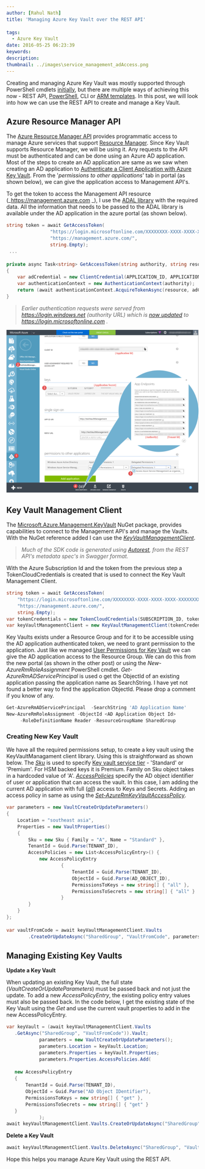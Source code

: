 ```yaml
---
author: [Rahul Nath]
title: 'Managing Azure Key Vault over the REST API'
  
tags:
  - Azure Key Vault
date: 2016-05-25 06:23:39
keywords:
description:
thumbnail: ../images\service_management_adAccess.png
---
```


Creating and managing Azure Key Vault was mostly supported through PowerShell cmdlets [initially](http://www.rahulpnath.com/blog/getting-started-with-azure-key-vault/), but there are multiple ways of achieving this now - REST API, [PowerShell](http://www.rahulpnath.com/blog/how-the-deprecation-of-switch-azuremode-affects-azure-key-vault/), CLI or [ARM templates](http://www.rahulpnath.com/blog/managing-azure-key-vaults-using-azure-resource-manager-arm-templates/). In this post, we will look into how we can use the REST API to create and manage a Key Vault.

## Azure Resource Manager API

The [Azure Resource Manager API](https://msdn.microsoft.com/en-AU/library/azure/dn790568.aspx) provides programmatic access to manage Azure services that support [Resource Manager](https://azure.microsoft.com/en-us/documentation/articles/resource-group-overview/). Since Key Vault supports Resource Manager, we will be using it. Any requests to the API must be authenticated and can be done using an Azure AD application. Most of the steps to create an AD application are same as we saw when creating an AD application to [Authenticate a Client Application with Azure Key Vault](http://www.rahulpnath.com/blog/authenticating-a-client-application-with-azure-key-vault/). From the '_permissions to other applications_' tab in portal (as shown below), we can give the application access to Management API's.

To get the token to access the Management API resource (_https://management.azure.com _), I use the [ADAL library](https://www.nuget.org/packages/Microsoft.IdentityModel.Clients.ActiveDirectory) with the required data. All the information that needs to be passed to the ADAL library is available under the AD application in the azure portal (as shown below).

```csharp
string token = await GetAccessToken(
                "https://login.microsoftonline.com/XXXXXXXX-XXXX-XXXX-XXXX-XXXXXXXXXXXX",
                "https://management.azure.com/",
                string.Empty);
 ...

private async Task<string> GetAccessToken(string authority, string resource, string scope)
{
    var adCredential = new ClientCredential(APPLICATION_ID, APPLICATION_SECRET);
    var authenticationContext = new AuthenticationContext(authority);
    return (await authenticationContext.AcquireTokenAsync(resource, adCredential)).AccessToken;
}
```

> _Earlier authentication requests were served from https://login.windows.net (authority URL) which is [now updated](https://blogs.technet.microsoft.com/ad/2015/03/06/simplifying-our-azure-ad-authentication-flows/) to https://login.microsoftonline.com ._

<img src="../images\service_management_adAccess.png" class="center" alt="AD Application access to Azure Service Management API">

## Key Vault Management Client

The [Microsoft.Azure.Management.KeyVault](https://www.nuget.org/packages/Microsoft.Azure.Management.KeyVault/) NuGet package, provides capabilities to connect to the Management API's and manage the Vaults. With the NuGet reference added I can use the _[KeyVaultManagementClient](https://github.com/Azure/azure-sdk-for-net/blob/master/src/ResourceManagement/KeyVaultManagement/KeyVaultManagement/Generated/KeyVaultManagementClient.cs)_.

> _Much of the SDK code is generated using [Autorest](https://github.com/azure/autorest), from the REST API's metadata spec's in Swagger format._

With the Azure Subscription Id and the token from the previous step a TokenCloudCredentials is created that is used to connect the Key Vault Management Client.

```csharp
string token = await GetAccessToken(
    "https://login.microsoftonline.com/XXXXXXXX-XXXX-XXXX-XXXX-XXXXXXXXXXXX",
    "https://management.azure.com/",
    string.Empty);
var tokenCredentials = new TokenCloudCredentials(SUBSCRIPTION_ID, token);
var keyVaultManagementClient = new KeyVaultManagementClient(tokenCredentials);
```

Key Vaults exists under a Resource Group and for it to be accessible using the AD application authenticated token, we need to grant permission to the application. Just like we managed [User Permissions for Key Vault](http://www.rahulpnath.com/blog/managing-user-permissions-for-key-vault/) we can give the AD application access to the Resource Group. We can do this from the new portal (as shown in the other post) or using the _New-AzureRmRoleAssignment_ PowerShell cmdlet. _Get-AzureRmADServicePrincipal_ is used o get the ObjectId of an existing application passing the application name as SearchString. I have yet not found a better way to find the application ObjectId. Please drop a comment if you know of any.

```powershell
Get-AzureRmADServicePrincipal  -SearchString 'AD Application Name'
New-AzureRmRoleAssignment -ObjectId <AD Application Object Id>
     -RoleDefinitionName Reader -ResourceGroupName SharedGroup
```

### Creating New Key Vault

We have all the required permissions setup, to create a key vault using the KeyVaultManagament client library. Using this is straightforward as shown below.
The _[Sku](https://github.com/Azure/azure-content/blob/master/articles/resource-manager-template-keyvault.md#sku)_ is used to specify [Key vault service tier](https://azure.microsoft.com/en-us/pricing/details/key-vault/) - 'Standard' or 'Premium'. For HSM backed keys it is Premium. Family on Sku object takes in a hardcoded value of 'A'. _[AccessPolicies](https://github.com/Azure/azure-content/blob/master/articles/resource-manager-template-keyvault.md#propertiesaccesspolicies-object)_ specify the AD object identifier of user or application that can access the vault. In this case, I am adding the current AD application with full ([_all_](https://github.com/Azure/azure-content/blob/master/articles/resource-manager-template-keyvault.md#propertiesaccesspoliciespermissions-object)) access to Keys and Secrets. Adding an access policy in same as using the [_Set-AzureRmKeyVaultAccessPolicy_](https://msdn.microsoft.com/en-us/library/mt603625.aspx).

```csharp
var parameters = new VaultCreateOrUpdateParameters()
{
    Location = "southeast asia",
    Properties = new VaultProperties()
    {
        Sku = new Sku { Family = "A", Name = "Standard" },
        TenantId = Guid.Parse(TENANT_ID),
        AccessPolicies = new List<AccessPolicyEntry>() {
            new AccessPolicyEntry
                    {
                        TenantId = Guid.Parse(TENANT_ID),
                        ObjectId = Guid.Parse(AD_OBJECT_ID),
                        PermissionsToKeys = new string[] { "all" },
                        PermissionsToSecrets = new string[] { "all" }
                    }
        }
    }
};

var vaultFromCode = await keyVaultManagementClient.Vaults
        .CreateOrUpdateAsync("SharedGroup", "VaultFromCode", parameters);
```

## Managing Existing Key Vaults

**Update a Key Vault**

When updating an existing Key Vault, the full state (_VaultCreateOrUpdateParameters_) must be passed back and not just the update. To add a new _AccessPolicyEntry_, the existing policy entry values must also be passed back. In the code below, I get the existing state of the Key Vault using the _Get_ and use the current vault properties to add in the new AccessPolicyEntry.

```csharp
var keyVault = (await keyVaultManagementClient.Vaults
   .GetAsync("SharedGroup", "VaultFromCode")).Vault;
            parameters = new VaultCreateOrUpdateParameters();
            parameters.Location = keyVault.Location;
            parameters.Properties = keyVault.Properties;
            parameters.Properties.AccessPolicies.Add(

   new AccessPolicyEntry
   {
       TenantId = Guid.Parse(TENANT_ID),
       ObjectId = Guid.Parse("AD Object IDentifier"),
       PermissionsToKeys = new string[] { "get" },
       PermissionsToSecrets = new string[] { "get" }
   }
            );
await keyVaultManagementClient.Vaults.CreateOrUpdateAsync("SharedGroup", "VaultFromCode", parameters);
```

**Delete a Key Vault**

```csharp
await keyVaultManagementClient.Vaults.DeleteAsync("SharedGroup", "VaultFromCode");
```

Hope this helps you manage Azure Key Vault using the REST API.
